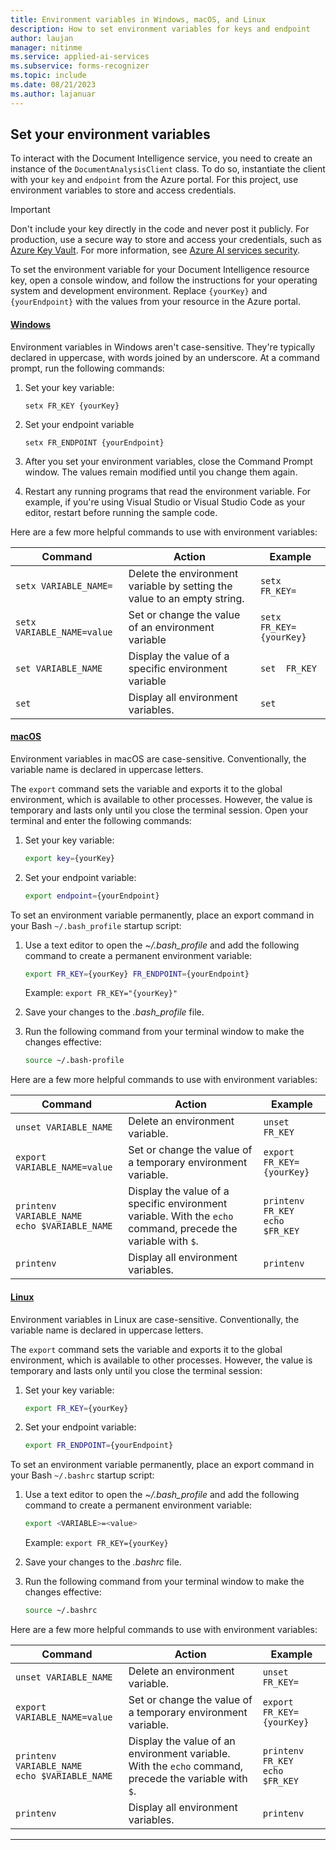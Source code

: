 ```yaml
---
title: Environment variables in Windows, macOS, and Linux
description: How to set environment variables for keys and endpoint
author: laujan
manager: nitinme
ms.service: applied-ai-services
ms.subservice: forms-recognizer
ms.topic: include
ms.date: 08/21/2023
ms.author: lajanuar
---
```


<!-- markdownlint-disable MD001 -->
<!-- markdownlint-disable MD024 -->

## Set your environment variables

To interact with the Document Intelligence service, you need to create an instance of the `DocumentAnalysisClient` class. To do so, instantiate the client with your `key` and `endpoint` from the Azure portal. For this project, use environment variables to store and access credentials.

> [!IMPORTANT]
>
> Don't include your key directly in the code and never post it publicly. For production, use a secure way to store and access your credentials, such as [Azure Key Vault](../../../../../ai-services/use-key-vault.md). For more information, see [Azure AI services security](../../../../../ai-services/security-features.md).

To set the environment variable for your Document Intelligence resource key, open a console window, and follow the instructions for your operating system and development environment. Replace `{yourKey}` and `{yourEndpoint}` with the values from your resource in the Azure portal.

#### [Windows](#tab/windows)

Environment variables in Windows aren't case-sensitive. They're typically declared in uppercase, with words joined by an underscore. At a command prompt, run the following commands:

1. Set your key variable:

   ```console
   setx FR_KEY {yourKey}
   ```

1. Set your endpoint variable

   ```console
   setx FR_ENDPOINT {yourEndpoint}
   ```

1. After you set your environment variables, close the Command Prompt window. The values remain modified until you change them again.

1. Restart any running programs that read the environment variable. For example, if you're using Visual Studio or Visual Studio Code as your editor, restart before running the sample code.

<!-- > [!div class="nextstepaction"]
> [I &#8203;ran into an issue setting the environment variables.](https://microsoft.qualtrics.com/jfe/form/SV_0Cl5zkG3CnDjq6O?PLanguage=windows&Product=FormRecognizer&Page=how-to&Section=environment-variables) -->

Here are a few more helpful commands to use with environment variables:

| Command | Action | Example |
|---------|--------|---------|
| `setx VARIABLE_NAME=` | Delete the environment variable by setting the value to an empty string.| `setx FR_KEY=` |
| `setx VARIABLE_NAME=value` | Set or change the value of an environment variable| `setx FR_KEY={yourKey}`|
| `set VARIABLE_NAME` | Display the value of a specific environment variable| `set  FR_KEY` |
| `set`| Display all environment variables.| `set`|

#### [macOS](#tab/macOS)

Environment variables in macOS are case-sensitive. Conventionally, the variable name is declared in uppercase letters.

The `export` command sets the variable and exports it to the global environment, which is available to other processes. However, the value is temporary and lasts only until you close the terminal session. Open your terminal and enter the following commands:

1. Set your key variable:

   ```bash
   export key={yourKey}
   ```

1. Set your endpoint variable:

   ```bash
   export endpoint={yourEndpoint}
   ```

To set an environment variable permanently, place an export command in your Bash  `~/.bash_profile` startup script:

  1. Use a text editor to open the *~/.bash_profile* and add the following command to create a permanent environment variable:

     ```bash
     export FR_KEY={yourKey} FR_ENDPOINT={yourEndpoint}
     ```

     Example: `export FR_KEY="{yourKey}"`

  1. Save your changes to the *.bash_profile* file.

  1. Run the following command from your terminal window to make the changes effective:

     ```bash
     source ~/.bash-profile
     ```

<!-- > [!div class="nextstepaction"]
> [I &#8203;ran into an issue setting the environment variables.](https://microsoft.qualtrics.com/jfe/form/SV_0Cl5zkG3CnDjq6O?PLanguage=macos&Product=FormRecognizer&Page=how-to&Section=environment-variables) -->

Here are a few more helpful commands to use with environment variables:

| Command | Action | Example |
|---------|--------|---------|
| `unset VARIABLE_NAME` | Delete an environment variable.| `unset FR_KEY` |
| `export VARIABLE_NAME=value` | Set or change the value of a temporary environment variable.| `export FR_KEY={yourKey}` |
| `printenv VARIABLE_NAME`</br>`echo $VARIABLE_NAME`| Display the value of a specific environment variable. With the `echo` command, precede the variable with `$`.| `printenv FR_KEY` </br>`echo $FR_KEY`|
| `printenv` | Display all environment variables.| `printenv` |

#### [Linux](#tab/linux)

Environment variables in Linux are case-sensitive. Conventionally, the variable name is declared in uppercase letters.

The `export` command sets the variable and exports it to the global environment, which is available to other processes. However, the value is temporary and lasts only until you close the terminal session:

1. Set your key variable:

   ```bash
   export FR_KEY={yourKey}
   ```

1. Set your endpoint variable:

   ```bash
   export FR_ENDPOINT={yourEndpoint}
   ```

To set an environment variable permanently, place an export command in your Bash `~/.bashrc` startup script:

  1. Use a text editor to open the *~/.bash_profile* and add the following command to create a permanent environment variable:

     ```bash
     export <VARIABLE>=<value>
     ```

     Example: `export FR_KEY={yourKey}`

  1. Save your changes to the *.bashrc* file.

  1. Run the following command from your terminal window to make the changes effective:

     ```bash
     source ~/.bashrc
     ```

<!-- > [!div class="nextstepaction"]
> [I &#8203;ran into an issue setting the environment variables.](https://microsoft.qualtrics.com/jfe/form/SV_0Cl5zkG3CnDjq6O?PLanguage=linux&Product=FormRecognizer&Page=how-to&Section=environment-variables) -->

Here are a few more helpful commands to use with environment variables:

| Command | Action | Example |
|---------|--------|---------|
| `unset VARIABLE_NAME`| Delete an environment variable.|`unset FR_KEY=` |
| `export VARIABLE_NAME=value` | Set or change the value of a temporary environment variable.| `export FR_KEY={yourKey}`|
| `printenv VARIABLE_NAME`</br>`echo $VARIABLE_NAME`| Display the value of an environment variable. With the `echo` command, precede the variable with `$`.| `printenv FR_KEY` </br>`echo $FR_KEY`|
| `printenv`| Display all environment variables.|`printenv`|

---
